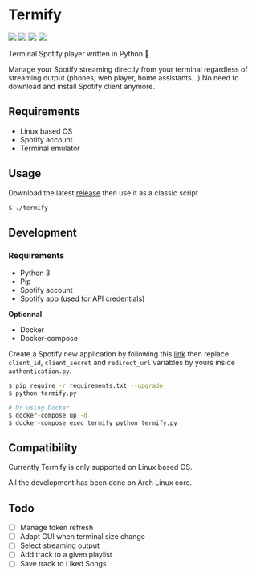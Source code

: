# Termify

![](https://img.shields.io/github/release/jerome1337/termify.svg)
![](https://api.travis-ci.org/Jerome1337/termify.svg?branch=master)
![](https://img.shields.io/github/downloads/jerome1337/termify/total.svg)
![](https://img.shields.io/github/license/jerome1337/termify.svg)

Terminal Spotify player written in Python :snake:

Manage your Spotify streaming directly from your terminal regardless of streaming output
(phones, web player, home assistants...) No need to download and install Spotify client anymore.

## Requirements

* Linux based OS
* Spotify account
* Terminal emulator

## Usage

Download the latest [release](https://github.com/Jerome1337/termify/releases) then use it as a classic script

```bash
$ ./termify
```

## Development

### Requirements

* Python 3
* Pip
* Spotify account
* Spotify app (used for API credentials)

**Optionnal**

* Docker
* Docker-compose

Create a Spotify new application by following this [link](https://developer.spotify.com/dashboard/applications) then 
replace `client_id`, `client_secret` and `redirect_url` variables by yours inside `authentication.py`.

```bash
$ pip require -r requirements.txt --upgrade
$ python termify.py

# Or using Docker
$ docker-compose up -d
$ docker-compose exec termify python termify.py
```

## Compatibility

Currently Termify is only supported on Linux based OS.

All the development has been done on Arch Linux core.

## Todo

* [ ] Manage token refresh
* [ ] Adapt GUI when terminal size change
* [ ] Select streaming output
* [ ] Add track to a given playlist
* [ ] Save track to Liked Songs
